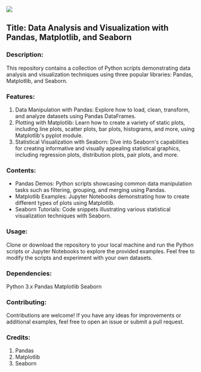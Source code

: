 ![](https://github.com/sahil1476/Python-for-Data-Science/blob/main/data_science_project/image.png)

## Title: Data Analysis and Visualization with Pandas, Matplotlib, and Seaborn

### Description:
This repository contains a collection of Python scripts demonstrating data analysis and visualization techniques using three popular libraries: Pandas, Matplotlib, and Seaborn.

### Features:

1. Data Manipulation with Pandas: Explore how to load, clean, transform, and analyze datasets using Pandas DataFrames.
2. Plotting with Matplotlib: Learn how to create a variety of static plots, including line plots, scatter plots, bar plots, histograms, and more, using Matplotlib's pyplot module.
3. Statistical Visualization with Seaborn: Dive into Seaborn's capabilities for creating informative and visually appealing statistical graphics, including regression plots, distribution plots, pair plots, and more.
### Contents:

- Pandas Demos: Python scripts showcasing common data manipulation tasks such as filtering, grouping, and merging using Pandas.
- Matplotlib Examples: Jupyter Notebooks demonstrating how to create different types of plots using Matplotlib.
- Seaborn Tutorials: Code snippets illustrating various statistical visualization techniques with Seaborn.
### Usage:
Clone or download the repository to your local machine and run the Python scripts or Jupyter Notebooks to explore the provided examples. Feel free to modify the scripts and experiment with your own datasets.

### Dependencies:

Python 3.x
Pandas
Matplotlib
Seaborn

### Contributing:
Contributions are welcome! If you have any ideas for improvements or additional examples, feel free to open an issue or submit a pull request.

### Credits:

   1. Pandas
   2. Matplotlib
   3. Seaborn

   
